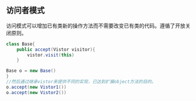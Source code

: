 ## 访问者模式

访问模式可以增加已有类新的操作方法而不需要改变已有类的代码。遵循了开放关闭原则。


```java
class Base{
    public accept(Vistor visitor){
        vistor.visit(this)
    }

Base o = new Base()
}
//然后通过继承vistor来提供不同的实现，已达到扩展object方法的目的。
o.accept(new Vistor1())
o.accept(new Vistor2())
```